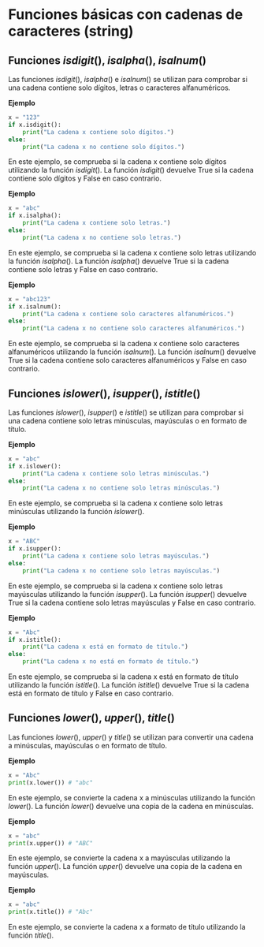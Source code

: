 # Funciones básicas con cadenas de caracteres (string)

## Funciones *isdigit*(), *isalpha*(), *isalnum*()

Las funciones *isdigit*(), *isalpha*() e *isalnum*() se utilizan para comprobar si una cadena contiene solo dígitos, letras o caracteres alfanuméricos.

**Ejemplo**
```python
x = "123"
if x.isdigit():
    print("La cadena x contiene solo dígitos.")
else:
    print("La cadena x no contiene solo dígitos.")
```
En este ejemplo, se comprueba si la cadena x contiene solo dígitos utilizando la función *isdigit*().
La función *isdigit*() devuelve True si la cadena contiene solo dígitos y False en caso contrario.

**Ejemplo**
```python
x = "abc"
if x.isalpha():
    print("La cadena x contiene solo letras.")
else:
    print("La cadena x no contiene solo letras.")
```
En este ejemplo, se comprueba si la cadena x contiene solo letras utilizando la función *isalpha*().
La función *isalpha*() devuelve True si la cadena contiene solo letras y False en caso contrario.

**Ejemplo**
```python
x = "abc123"
if x.isalnum():
    print("La cadena x contiene solo caracteres alfanuméricos.")
else:
    print("La cadena x no contiene solo caracteres alfanuméricos.")
```
En este ejemplo, se comprueba si la cadena x contiene solo caracteres alfanuméricos utilizando la función *isalnum*().
La función *isalnum*() devuelve True si la cadena contiene solo caracteres alfanuméricos y False en caso contrario.

## Funciones *islower*(), *isupper*(), *istitle*()

Las funciones *islower*(), *isupper*() e *istitle*() se utilizan para comprobar si una cadena contiene solo letras minúsculas, mayúsculas o en formato de título.

**Ejemplo**
```python
x = "abc"
if x.islower():
    print("La cadena x contiene solo letras minúsculas.")
else:
    print("La cadena x no contiene solo letras minúsculas.")
```
En este ejemplo, se comprueba si la cadena x contiene solo letras minúsculas utilizando la función *islower*().

**Ejemplo**
```python
x = "ABC"
if x.isupper():
    print("La cadena x contiene solo letras mayúsculas.")
else:
    print("La cadena x no contiene solo letras mayúsculas.")
```
En este ejemplo, se comprueba si la cadena x contiene solo letras mayúsculas utilizando la función *isupper*().
La función *isupper*() devuelve True si la cadena contiene solo letras mayúsculas y False en caso contrario.

**Ejemplo**
```python
x = "Abc"
if x.istitle():
    print("La cadena x está en formato de título.")
else:
    print("La cadena x no está en formato de título.")
```
En este ejemplo, se comprueba si la cadena x está en formato de título utilizando la función *istitle*().
La función *istitle*() devuelve True si la cadena está en formato de título y False en caso contrario.

## Funciones *lower*(), *upper*(), *title*()

Las funciones *lower*(), *upper*() y *title*() se utilizan para convertir una cadena a minúsculas, mayúsculas o en formato de título.

**Ejemplo**
```python
x = "Abc"
print(x.lower()) # "abc"
```
En este ejemplo, se convierte la cadena x a minúsculas utilizando la función *lower*().
La función *lower*() devuelve una copia de la cadena en minúsculas.

**Ejemplo**
```python
x = "abc"
print(x.upper()) # "ABC"
```
En este ejemplo, se convierte la cadena x a mayúsculas utilizando la función *upper*().
La función *upper*() devuelve una copia de la cadena en mayúsculas.

**Ejemplo**
```python
x = "abc"
print(x.title()) # "Abc"
```
En este ejemplo, se convierte la cadena x a formato de título utilizando la función *title*().
